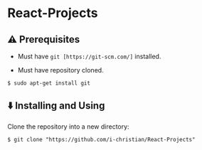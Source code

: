 # React-Projects

## :warning: Prerequisites

* Must have `git [https://git-scm.com/]` installed.

* Must have repository cloned.

```
$ sudo apt-get install git
```


## :arrow_down: Installing and Using

Clone the repository into a new directory:

```
$ git clone "https://github.com/i-christian/React-Projects"

```
